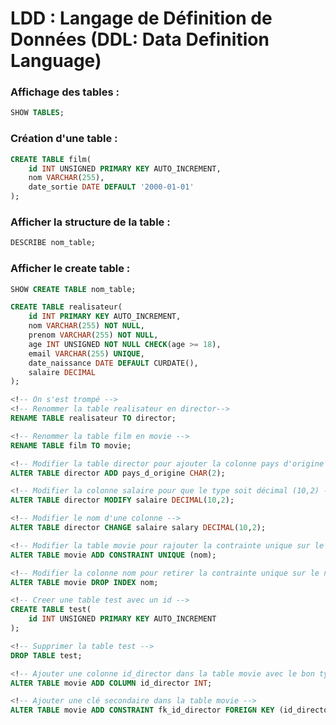 # LDD : Langage de Définition de Données (DDL: Data Definition Language)

### Affichage des tables :
```sql
SHOW TABLES;
```

### Création d'une table :
```sql
CREATE TABLE film(
    id INT UNSIGNED PRIMARY KEY AUTO_INCREMENT,
    nom VARCHAR(255),
    date_sortie DATE DEFAULT '2000-01-01'
);
```

### Afficher la structure de la table :
```sql
DESCRIBE nom_table;
```

### Afficher le create table :
```sql
SHOW CREATE TABLE nom_table;
```

<!-- creer une table realisateur -->
<!-- id -->
<!-- nom pas le droit d'etre nul-->
<!-- prenom pas le droit d'etre nul -->
<!-- age verifier qu'il a plus de 18 ans -->
<!-- email doit etre unique -->
<!-- date de naissance par default date du jour -->
<!-- salaire pourra etre un nombre a virgule -->

```sql
CREATE TABLE realisateur(
    id INT PRIMARY KEY AUTO_INCREMENT,
    nom VARCHAR(255) NOT NULL,
    prenom VARCHAR(255) NOT NULL,
    age INT UNSIGNED NOT NULL CHECK(age >= 18),
    email VARCHAR(255) UNIQUE,
    date_naissance DATE DEFAULT CURDATE(),
    salaire DECIMAL
);
```

```sql
<!-- On s'est trompé -->
<!-- Renommer la table realisateur en director-->
RENAME TABLE realisateur TO director;

<!-- Renommer la table film en movie -->
RENAME TABLE film TO movie;

<!-- Modifier la table director pour ajouter la colonne pays d'origine => "FR" -->
ALTER TABLE director ADD pays_d_origine CHAR(2);

<!-- Modifier la colonne salaire pour que le type soit décimal (10,2) -->
ALTER TABLE director MODIFY salaire DECIMAL(10,2);

<!-- Modifier le nom d'une colonne -->
ALTER TABLE director CHANGE salaire salary DECIMAL(10,2);

<!-- Modifier la table movie pour rajouter la contrainte unique sur le nom du film  -->
ALTER TABLE movie ADD CONSTRAINT UNIQUE (nom);

<!-- Modifier la colonne nom pour retirer la contrainte unique sur le nom du film  -->
ALTER TABLE movie DROP INDEX nom;

<!-- Creer une table test avec un id -->
CREATE TABLE test(
    id INT UNSIGNED PRIMARY KEY AUTO_INCREMENT
);

<!-- Supprimer la table test -->
DROP TABLE test;

<!-- Ajouter une colonne id_director dans la table movie avec le bon type -->
ALTER TABLE movie ADD COLUMN id_director INT;

<!-- Ajouter une clé secondaire dans la table movie -->
ALTER TABLE movie ADD CONSTRAINT fk_id_director FOREIGN KEY (id_director) REFERENCES director (id);

```

